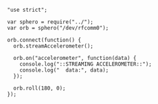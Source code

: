     "use strict";

    var sphero = require("../");
    var orb = sphero("/dev/rfcomm0");

    orb.connect(function() {
      orb.streamAccelerometer();

      orb.on("accelerometer", function(data) {
        console.log("::STREAMING ACCELEROMETER::");
        console.log("  data:", data);
      });

      orb.roll(180, 0);
    });

